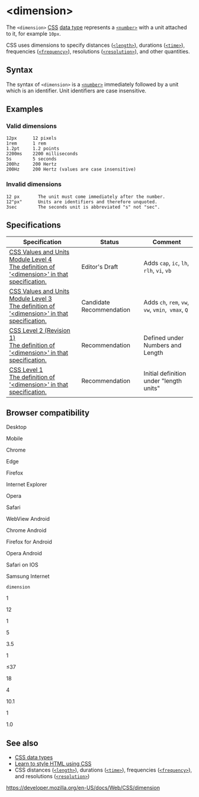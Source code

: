 # &lt;dimension&gt;

The `<dimension>` [CSS](https://developer.mozilla.org/en-US/docs/Web/CSS) [data type](css_types) represents a [`<number>`](number) with a unit attached to it, for example `10px`.

CSS uses dimensions to specify distances ([`<length>`](length)), durations ([`<time>`](time)), frequencies ([`<frequency>`](frequency)), resolutions ([`<resolution>`](resolution)), and other quantities.

## Syntax

The syntax of `<dimension>` is a [`<number>`](number) immediately followed by a unit which is an identifier. Unit identifiers are case insensitive.

## Examples

### Valid dimensions

    12px      12 pixels
    1rem      1 rem
    1.2pt     1.2 points
    2200ms    2200 milliseconds
    5s        5 seconds
    200hz     200 Hertz
    200Hz     200 Hertz (values are case insensitive)

### Invalid dimensions

    12 px       The unit must come immediately after the number.
    12"px"      Units are identifiers and therefore unquoted.
    3sec        The seconds unit is abbreviated "s" not "sec".

## Specifications

<table><thead><tr class="header"><th>Specification</th><th>Status</th><th>Comment</th></tr></thead><tbody><tr class="odd"><td><a href="https://drafts.csswg.org/css-values-4/#dimensions">CSS Values and Units Module Level 4<br />
<span class="small">The definition of '&lt;dimension&gt;' in that specification.</span></a></td><td><span class="spec-ed">Editor's Draft</span></td><td>Adds <code>cap</code>, <code>ic</code>, <code>lh</code>, <code>rlh</code>, <code>vi</code>, <code>vb</code></td></tr><tr class="even"><td><a href="https://drafts.csswg.org/css-values-3/#dimensions">CSS Values and Units Module Level 3<br />
<span class="small">The definition of '&lt;dimension&gt;' in that specification.</span></a></td><td><span class="spec-cr">Candidate Recommendation</span></td><td>Adds <code>ch</code>, <code>rem</code>, <code>vw</code>, <code>vw</code>, <code>vmin</code>,<code> vmax</code>, <code>Q</code></td></tr><tr class="odd"><td><a href="https://www.w3.org/TR/CSS2/syndata.html#numbers">CSS Level 2 (Revision 1)<br />
<span class="small">The definition of '&lt;dimension&gt;' in that specification.</span></a></td><td><span class="spec-rec">Recommendation</span></td><td>Defined under Numbers and Length</td></tr><tr class="even"><td><a href="https://www.w3.org/TR/CSS1/">CSS Level 1<br />
<span class="small">The definition of '&lt;dimension&gt;' in that specification.</span></a></td><td><span class="spec-rec">Recommendation</span></td><td>Initial definition under "length units"</td></tr></tbody></table>

## Browser compatibility

Desktop

Mobile

Chrome

Edge

Firefox

Internet Explorer

Opera

Safari

WebView Android

Chrome Android

Firefox for Android

Opera Android

Safari on IOS

Samsung Internet

`dimension`

1

12

1

5

3.5

1

≤37

18

4

10.1

1

1.0

## See also

- [CSS data types](css_types)
- [Learn to style HTML using CSS](https://developer.mozilla.org/en-US/docs/Learn/CSS)
- CSS distances ([`<length>`](length)), durations ([`<time>`](time)), frequencies ([`<frequency>`](frequency)), and resolutions ([`<resolution>`](resolution))

<a href="https://developer.mozilla.org/en-US/docs/Web/CSS/dimension" class="_attribution-link">https://developer.mozilla.org/en-US/docs/Web/CSS/dimension</a>
